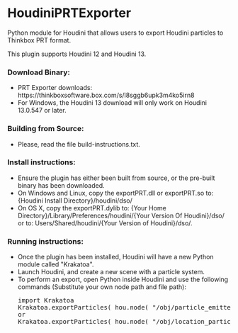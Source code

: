 <h1>
	HoudiniPRTExporter
</h1>
<p>
	Python module for Houdini that allows users to export Houdini particles to Thinkbox PRT format.
</p>
<p>
	This plugin supports Houdini 12 and Houdini 13. 
</p>
<h3>
	Download Binary:
</h3>
<ul>
	<li>
		PRT Exporter downloads: https://thinkboxsoftware.box.com/s/l8sggb6upk3m4ko5irn8
	</li>
	<li>
		For Windows, the Houdini 13 download will only work on Houdini 13.0.547 or later.
	</li>
</ul>
<h3>
	Building from Source: 
</h3>
<ul>
	<li>
		Please, read the file build-instructions.txt.
	</li>
</ul>
<h3>
	Install instructions:
</h3>
<ul>
	<li>
		Ensure the plugin has either been built from source, or the pre-built binary has been downloaded.
	</li>
	<li>
		On Windows and Linux, copy the exportPRT.dll or exportPRT.so to: {Houdini Install Directory}/houdini/dso/
	</li>
	<li>
		On OS X, copy the exportPRT.dylib to: {Your Home Directory}/Library/Preferences/houdini/{Your Version Of Houdini}/dso/ or to: Users/Shared/houdini/{Your Version of Houdini}/dso/.
	</li>
</ul>
<h3>
	Running instructions:
</h3>
<ul>
	<li>
		Once the plugin has been installed, Houdini will have a new Python module called "Krakatoa".
	</li>
	<li>
		Launch Houdini, and create a new scene with a particle system.
	<li>
		To perform an export, open Python inside Houdini and use the following commands (Substitute your own node path and file path):
		<pre>
import Krakatoa
Krakatoa.exportParticles( hou.node( "/obj/particle_emitter1/popnet1" ), "my_path/output_particles.prt" ) (for Houdini 12)
or
Krakatoa.exportParticles( hou.node( "/obj/location_particles/import_location" ), "my_path/output_particles.prt" ) (for Houdini 13)
		</pre>
	</li>
</ul>
